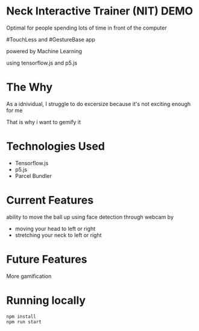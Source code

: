 # Neck Interactive Trainer (NIT) DEMO

Optimal for people spending lots of time in front of the computer

#TouchLess and #GestureBase app

powered by Machine Learning

using tensorflow.js and p5.js

# The Why

As a idnividual, I struggle to do excersize
because it's not exciting enough for me

That is why i want to gemify it

# Technologies Used
- Tensorflow.js
- p5.js
- Parcel Bundler

# Current Features
ability to move the ball up using face detection through webcam by
- moving your head to left or right 
- stretching your neck to left or right


# Future Features
More gamification

# Running locally

```shel
npm install
npm run start
```
